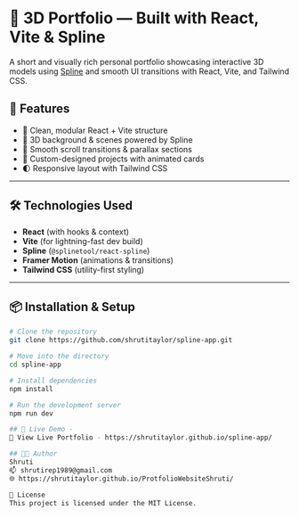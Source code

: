 # 🎨 3D Portfolio — Built with React, Vite & Spline

A short and visually rich personal portfolio showcasing interactive 3D models using [Spline](https://spline.design/) and smooth UI transitions with React, Vite, and Tailwind CSS.

## 🚀 Features

- 🧠 Clean, modular React + Vite structure
- 🎥 3D background & scenes powered by Spline
- 🧭 Smooth scroll transitions & parallax sections
- 🎨 Custom-designed projects with animated cards
- 🌓 Responsive layout with Tailwind CSS



---

## 🛠️ Technologies Used

- **React** (with hooks & context)
- **Vite** (for lightning-fast dev build)
- **Spline** (`@splinetool/react-spline`)
- **Framer Motion** (animations & transitions)
- **Tailwind CSS** (utility-first styling)

---

## 📦 Installation & Setup

```bash
# Clone the repository
git clone https://github.com/shrutitaylor/spline-app.git

# Move into the directory
cd spline-app

# Install dependencies
npm install

# Run the development server
npm run dev

## 🧪 Live Demo - 
🔗 View Live Portfolio - https://shrutitaylor.github.io/spline-app/

## 🧑‍💻 Author
Shruti
📫 shrutirep1989@gmail.com
🌐 https://shrutitaylor.github.io/ProtfolioWebsiteShruti/

📄 License
This project is licensed under the MIT License.
